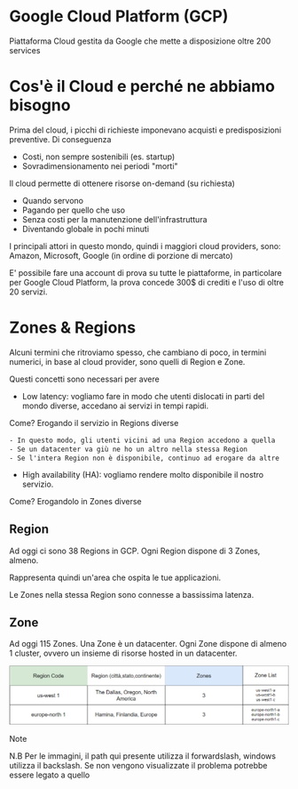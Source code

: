 # Google Cloud Platform (GCP)

Piattaforma Cloud gestita da Google che mette a disposizione oltre 200 services

# Cos'è il Cloud e perché ne abbiamo bisogno

Prima del cloud, i picchi di richieste imponevano acquisti e predisposizioni preventive. Di conseguenza

- Costi, non sempre sostenibili (es. startup)
- Sovradimensionamento nei periodi "morti"

Il cloud permette di ottenere risorse on-demand (su richiesta)
- Quando servono
- Pagando per quello che uso
- Senza costi per la manutenzione dell'infrastruttura
- Diventando globale in pochi minuti

I principali attori in questo mondo, quindi i maggiori cloud providers, sono: Amazon, Microsoft, Google (in ordine di porzione di mercato)

E' possibile fare una account di prova su tutte le piattaforme, in particolare per Google Cloud Platform, la prova concede 300$ di crediti e l'uso di oltre 20 servizi.

# Zones & Regions
Alcuni termini che ritroviamo spesso, che cambiano di poco, in termini numerici, in base al cloud provider, sono quelli di Region e Zone.

Questi concetti sono necessari per avere

- Low latency: vogliamo fare in modo che utenti dislocati in parti del mondo diverse, accedano ai servizi in tempi rapidi. 

Come? Erogando il servizio in Regions diverse

    - In questo modo, gli utenti vicini ad una Region accedono a quella
    - Se un datacenter va giù ne ho un altro nella stessa Region
    - Se l'intera Region non è disponibile, continuo ad erogare da altre

- High availability (HA): vogliamo rendere molto disponibile il nostro servizio.

Come? Erogandolo in Zones diverse

## Region
Ad oggi ci sono 38 Regions in GCP. Ogni Region dispone di 3 Zones, almeno.

Rappresenta quindi un'area che ospita le tue applicazioni.

Le Zones nella stessa Region sono connesse a bassissima latenza. 

## Zone
Ad oggi 115 Zones. Una Zone è un datacenter. Ogni Zone dispone di almeno 1 cluster, ovvero un insieme di risorse hosted in un datacenter. 

![Alt text](Images/Regions_zones.png)




Note

N.B Per le immagini, il path qui presente utilizza il forwardslash, windows utilizza il backslash. Se non vengono visualizzate il problema potrebbe essere legato a quello
